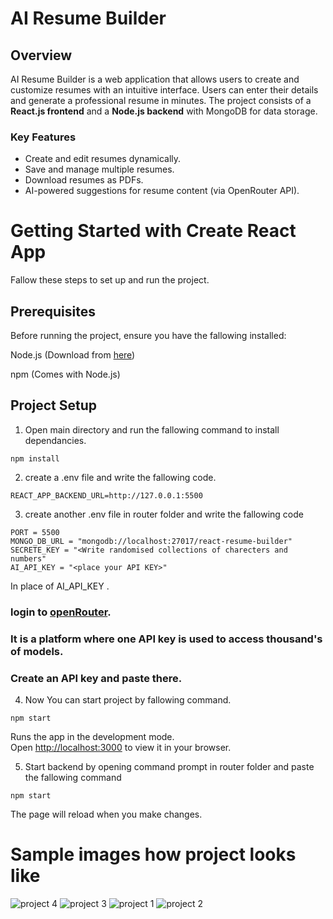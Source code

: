 # AI Resume Builder

## Overview  
AI Resume Builder is a web application that allows users to create and customize resumes with an intuitive interface. Users can enter their details and generate a professional resume in minutes. The project consists of a **React.js frontend** and a **Node.js backend** with MongoDB for data storage.

### **Key Features**
- Create and edit resumes dynamically.
- Save and manage multiple resumes.
- Download resumes as PDFs.
- AI-powered suggestions for resume content (via OpenRouter API).

# Getting Started with Create React App
Fallow these steps to set up and run the project.

## Prerequisites
Before running the project, ensure you have the fallowing installed:

Node.js (Download from [here](https://nodejs.org/en/download))

npm (Comes with Node.js)
## Project Setup
1) Open main directory and run the fallowing command to install dependancies.
```
npm install
```
2) create a .env file and write the fallowing code.
```
REACT_APP_BACKEND_URL=http://127.0.0.1:5500
```
3) create another .env file in router folder and write the fallowing code
```
PORT = 5500
MONGO_DB_URL = "mongodb://localhost:27017/react-resume-builder"
SECRETE_KEY = "<Write randomised collections of charecters and numbers"
AI_API_KEY = "<place your API KEY>"
```
In place of AI_API_KEY .
  ### login to [openRouter](https://openrouter.ai/).
  ### It is a platform where one API key is used to access thousand's of models.
  ### Create an API key and paste there.
4) Now You can start project by fallowing command.
```
npm start
```

Runs the app in the development mode.\
Open [http://localhost:3000](http://localhost:3000) to view it in your browser.


5) Start backend by opening command prompt in router folder and paste the fallowing command
```
npm start
```
The page will reload when you make changes.

# Sample images how project looks like

![project 4](https://github.com/user-attachments/assets/e0fb06d8-1004-4de6-85f0-b6123f3d92bc)
![project 3](https://github.com/user-attachments/assets/ae2a9c1f-f039-42ba-a8ea-000dc086fc63)
![project 1](https://github.com/user-attachments/assets/989ddb48-3923-4c2e-9c77-def6cb5e887b)
![project 2](https://github.com/user-attachments/assets/3639dd28-f0a5-4987-a2d0-8077ac9166ce)
